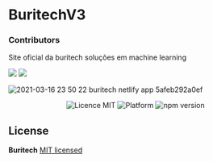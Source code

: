 # BuritechV3


### Contributors
Site oficial da buritech soluções em machine learning

<a alt="Linkedin" href="https://www.linkedin.com/in/kaiogama/"><img src="https://img.shields.io/badge/Linkedin-Kaio%20B.%20Gama-blue?logo=linkedin"/></a>
<a alt="Github" href="https://github.com/kaiogama18"><img src="https://img.shields.io/badge/Github-Kaio%20B.%20Gama-lightgrey?logo=github"/></a>

  ![2021-03-16 23 50 22 buritech netlify app 5afeb292a0ef](https://user-images.githubusercontent.com/15802576/111412318-94949c00-86b2-11eb-8da4-12fb9d08e00d.png)

<p align="center">
  <img src="https://img.shields.io/badge/license-MIT-blue.svg" alt="Licence MIT">
  <img src="https://img.shields.io/badge/platform-Responsive%20Web-ff69b4" alt="Platform">
  <img src="https://img.shields.io/npm/v/react.svg?style=flat" alt="npm version ">
</p>


## License

**Buritech** [MIT licensed](./LICENSE)
